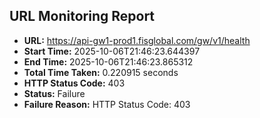 ## URL Monitoring Report

- **URL:** https://api-gw1-prod1.fisglobal.com/gw/v1/health
- **Start Time:** 2025-10-06T21:46:23.644397
- **End Time:** 2025-10-06T21:46:23.865312
- **Total Time Taken:** 0.220915 seconds
- **HTTP Status Code:** 403
- **Status:** Failure
- **Failure Reason:** HTTP Status Code: 403
